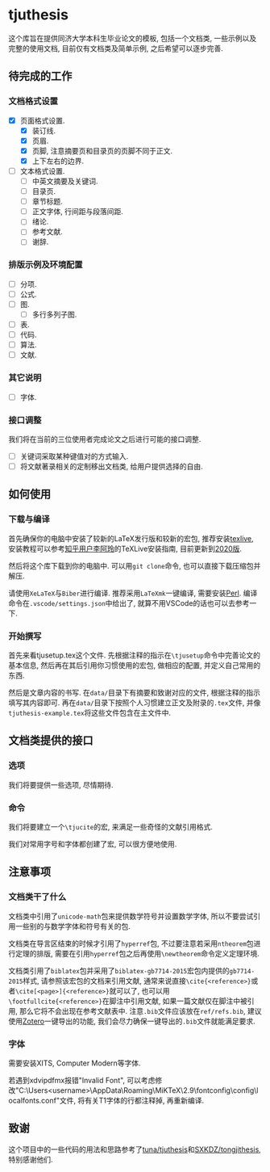 # tjuthesis

这个库旨在提供同济大学本科生毕业论文的模板, 包括一个文档类, 一些示例以及完整的使用文档, 目前仅有文档类及简单示例, 之后希望可以逐步完善.

## 待完成的工作

### 文档格式设置

- [x] 页面格式设置.
  - [x] 装订线.
  - [x] 页眉.
  - [x] 页脚, 注意摘要页和目录页的页脚不同于正文.
  - [x] 上下左右的边界.
- [ ] 文本格式设置.
  - [ ] 中英文摘要及关键词.
  - [ ] 目录页.
  - [ ] 章节标题.
  - [ ] 正文字体, 行间距与段落间距.
  - [ ] 绪论.
  - [ ] 参考文献.
  - [ ] 谢辞.

### 排版示例及环境配置

- [ ] 分项.
- [ ] 公式.
- [ ] 图.
  - [ ] 多行多列子图.
- [ ] 表.
- [ ] 代码.
- [ ] 算法.
- [ ] 文献.

### 其它说明

- [ ] 字体.

### 接口调整

我们将在当前的三位使用者完成论文之后进行可能的接口调整.

- [ ] 关键词采取某种键值对的方式输入.
- [ ] 将文献著录相关的定制移出文档类, 给用户提供选择的自由.

## 如何使用

### 下载与编译

首先确保你的电脑中安装了较新的LaTeX发行版和较新的宏包, 推荐安装[texlive](https://www.tug.org/texlive/acquire-netinstall.html), 安装教程可以参考[知乎用户李阿玲](https://www.zhihu.com/people/li-a-ling)的TeXLive安装指南, 目前更新到[2020版](https://zhuanlan.zhihu.com/p/129789360).

然后将这个库下载到你的电脑中. 可以用`git clone`命令, 也可以直接下载压缩包并解压.

请使用`XeLaTeX`与`Biber`进行编译. 推荐采用`LaTeXmk`一键编译, 需要安装[Perl](https://www.perl.org/). 编译命令在`.vscode/settings.json`中给出了, 就算不用VSCode的话也可以去参考一下.

### 开始撰写

首先来看tjusetup.tex这个文件. 先根据注释的指示在`\tjusetup`命令中完善论文的基本信息, 然后再在其后引用你习惯使用的宏包, 做相应的配置, 并定义自己常用的东西.

然后是文章内容的书写. 在`data/`目录下有摘要和致谢对应的文件, 根据注释的指示填写其内容即可. 再在`data/`目录下按照个人习惯建立正文及附录的`.tex`文件, 并像`tjuthesis-example.tex`将这些文件包含在主文件中.

## 文档类提供的接口

### 选项

我们将要提供一些选项, 尽情期待.

### 命令

我们将要建立一个`\tjucite`的宏, 来满足一些奇怪的文献引用格式.

我们对常用字号和字体都创建了宏, 可以很方便地使用.

## 注意事项

### 文档类干了什么

文档类中引用了`unicode-math`包来提供数学符号并设置数学字体, 所以不要尝试引用一些别的与数学字体和符号有关的包.

文档类在导言区结束的时候才引用了`hyperref`包, 不过要注意若采用`ntheorem`包进行定理的排版, 需要在引用`hyperref`包之后再使用`\newtheorem`命令定义定理环境.

文档类引用了`biblatex`包并采用了`biblatex-gb7714-2015`宏包内提供的`gb7714-2015`样式, 请参照该宏包的文档来引用文献, 通常来说直接`\cite{<reference>}`或者`\cite[<page>]{<reference>}`就可以了, 也可以用`\footfullcite{<reference>}`在脚注中引用文献, 如果一篇文献仅在脚注中被引用, 那么它将不会出现在参考文献表中. 注意`.bib`文件应该放在`ref/refs.bib`, 建议使用[Zotero](https://www.zotero.org/)一键导出的功能, 我们会尽力确保一键导出的`.bib`文件就能满足要求.

### 字体

需要安装XITS, Computer Modern等字体.

若遇到xdvipdfmx报错"Invalid Font", 可以考虑修改"C:\Users\<username>\AppData\Roaming\MiKTeX\2.9\fontconfig\config\localfonts.conf"文件, 将有关T1字体的行都注释掉, 再重新编译.

## 致谢

这个项目中的一些代码的用法和思路参考了[tuna/tjuthesis](https://github.com/tuna/thuthesis)和[SXKDZ/tongjithesis](https://github.com/SXKDZ/tongjithesis), 特别感谢他们.
